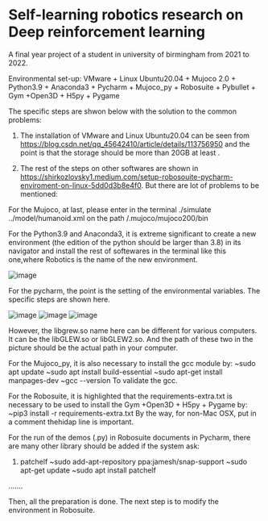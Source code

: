 # Self-learning robotics research on Deep reinforcement learning
A final year project of a student in university of birmingham from 2021 to 2022.

Environmental set-up: 
VMware + Linux Ubuntu20.04 + Mujoco 2.0 + Python3.9 + Anaconda3 + Pycharm + Mujoco_py + Robosuite + Pybullet + Gym +Open3D + H5py + Pygame


The specific steps are shwon below with the solution to the common problems:

1. The installation of VMware and Linux Ubuntu20.04 can be seen from https://blog.csdn.net/qq_45642410/article/details/113756950 and the point is that the storage should be more than 20GB at least .

2. The rest of the steps on other softwares are shown in https://shirkozlovsky1.medium.com/setup-robosouite-pycharm-enviroment-on-linux-5dd0d3b8e4f0.
But there are lot of problems to be mentioned:

For the Mujoco, at last, please enter in the terminal ./simulate ../model/humanoid.xml on the path /.mujoco/mujoco200/bin

For the Python3.9 and Anaconda3, it is extreme significant to create a new environment (the edition of the python should be larger than 3.8) in its navigator and install the rest of softewares in the terminal like this one,where Robotics is the name of the new environment.

![image](https://user-images.githubusercontent.com/82950147/147616678-cbd72c1f-96b9-40b2-8d47-1fa34eb2d432.png)

For the pycharm, the point is the setting of the environmental variables. The specific steps are shown here.

![image](https://user-images.githubusercontent.com/82950147/147616864-c655ccaf-1e45-468f-b156-00903b441692.png)
![image](https://user-images.githubusercontent.com/82950147/147616884-243546e3-3857-41af-a353-ecf96984d5f7.png)
![image](https://user-images.githubusercontent.com/82950147/147616911-82df1331-630f-4e7e-a8c7-8d16b0825f57.png)

However, the libgrew.so name here can be different for various computers. It can be the libGLEW.so or libGLEW2.so. And the path of these two in the picture should be the actual path in your computer.

For the Mujoco_py, it is also necessary to install the gcc module by:
~sudo apt update
~sudo apt install build-essential
~sudo apt-get install manpages-dev
~gcc --version
To validate the gcc.


For the Robosuite, it is highlighted that the requirements-extra.txt is necessary to be used to install the Gym +Open3D + H5py + Pygame by:
~pip3 install -r requirements-extra.txt
By the way, for non-Mac OSX, put in a comment thehidap line is important.

For the run of the demos (.py) in Robosuite documents in Pycharm, there are many other library should be added if the system ask:
1. patchelf
~sudo add-apt-repository ppa:jamesh/snap-support
~sudo apt-get update
~sudo apt install patchelf

.......

Then, all the preparation is done. The next step is to modify the environment in Robosuite.


